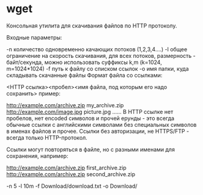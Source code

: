 # wget
Консольная утилита для скачивания файлов по HTTP протоколу.

Входные параметры:

-n количество одновременно качающих потоков (1,2,3,4....)
-l общее ограничение на скорость скачивания, для всех потоков, размерность - байт/секунда, можно использовать суффиксы k,m (k=1024, m=1024*1024)
-f путь к файлу со списком ссылок
-o имя папки, куда складывать скачанные файлы
Формат файла со ссылками:

<HTTP ссылка><пробел><имя файла, под которым его надо сохранить>
пример:

http://example.com/archive.zip my_archive.zip
http://example.com/image.jpg picture.jpg
......
В HTTP ссылке нет пробелов, нет encoded символов и прочей ерунды - это всегда обычные ссылки с английскими символами без специальных символов в именах файлов и прочее. Ссылки без авторизации, не HTTPS/FTP - всегда только HTTP-протокол.

Ссылки могут повторяться в файле, но с разными именами для сохранения, например:

http://example.com/archive.zip first_archive.zip
http://example.com/archive.zip second_archive.zip

-n 5 -l 10m -f Download/download.txt -o Download/
